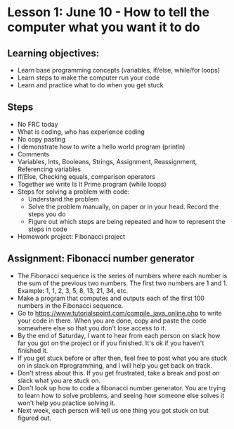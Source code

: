 # Lesson 1: June 10 - How to tell the computer what you want it to do

## Learning objectives:
- Learn base programming concepts (variables, if/else, while/for loops)
- Learn steps to make the computer run your code
- Learn and practice what to do when you get stuck

## Steps
- No FRC today
- What is coding, who has experience coding
- No copy pasting
- I demonstrate how to write a hello world program (println)
- Comments
- Variables, Ints, Booleans, Strings, Assignment, Reassignment, Referencing variables
- If/Else, Checking equals, comparison operators
- Together we write Is It Prime program (while loops)
- Steps for solving a problem with code:
  - Understand the problem
  - Solve the problem manually, on paper or in your head. Record the steps you do
  - Figure out which steps are being repeated and how to represent the steps in code
- Homework project: Fibonacci project

## Assignment: Fibonacci number generator
- The Fibonacci sequence is the series of numbers where each number is the sum of the previous two numbers. The first two numbers are 1 and 1.
  Example: 1, 1, 2, 3, 5, 8, 13, 21, 34, etc.
- Make a program that computes and outputs each of the first 100 numbers in the Fibonacci sequence.
- Go to https://www.tutorialspoint.com/compile_java_online.php to write your code in there. When you are done, copy and paste the code somewhere else so that you don't lose access to it.
- By the end of Saturday, I want to hear from each person on slack how far you got on the project or if you finished. It's ok if you haven't finished it.
- If you get stuck before or after then, feel free to post what you are stuck on in slack on #programming, and I will help you get back on track.
- Don't stress about this. If you get frustrated, take a break and post on slack what you are stuck on.
- Don't look up how to code a fibonacci number generator. You are trying to learn how to solve problems, and seeing how someone else solves it won't help you practice solving it.
- Next week, each person will tell us one thing you got stuck on but figured out.

